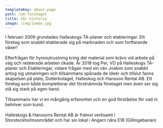 ```yaml
---
templateKey: about-page
path: /om-foretaget
title: Vår historia
image: /img/jumbo.jpg
---
```

I februari 2009 grundades Halleskogs TA-planer och etableringar. Ett företag som snabbt etablerade sig på marknaden och som fortfarande växer!\
\
Efterfrågan för hyresutrustning kring det material som krävs vid arbete på väg och relaterade arbeten ökade. År 2018 tog Per, VD på Halleskogs TA-planer och Etableringar, vidare frågan med sin vän Joakim som snabbt antog sig utmaningen och tillsammans spånade de ideér och tillslut fanns skapelsen på plats; Dotterbolaget, Halleskog och Hansson Rental AB. Ett företag som både kompletterar det förstnämnda företaget men även ser sig stå sig stark på egen hand.\
\
Tillsammans har vi en mångårig erfarenhet och en god förståelse för vad ni behöver som kund.\
\
Halleskogs & Hanssons Rental AB är främst verksamt i Storstockholmsområdet och har sin lokal i Angarn nära E18 (Gillingebanan)